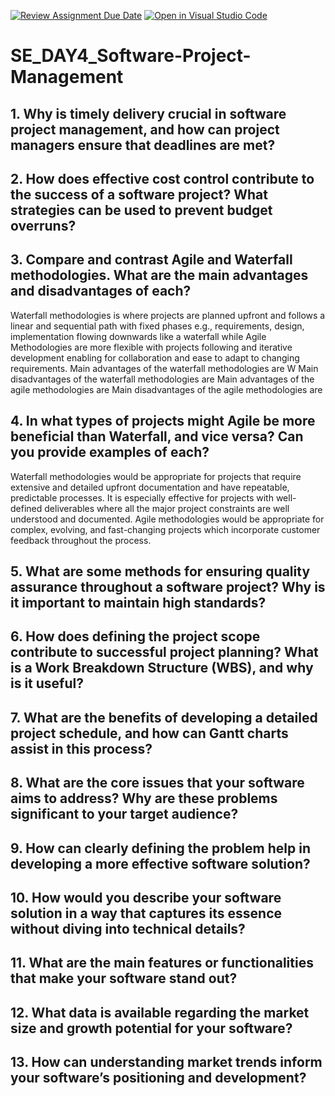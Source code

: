 [![Review Assignment Due Date](https://classroom.github.com/assets/deadline-readme-button-22041afd0340ce965d47ae6ef1cefeee28c7c493a6346c4f15d667ab976d596c.svg)](https://classroom.github.com/a/9pw6JKcu)
[![Open in Visual Studio Code](https://classroom.github.com/assets/open-in-vscode-2e0aaae1b6195c2367325f4f02e2d04e9abb55f0b24a779b69b11b9e10269abc.svg)](https://classroom.github.com/online_ide?assignment_repo_id=18497474&assignment_repo_type=AssignmentRepo)
# SE_DAY4_Software-Project-Management
## 1. Why is timely delivery crucial in software project management, and how can project managers ensure that deadlines are met?
## 2. How does effective cost control contribute to the success of a software project? What strategies can be used to prevent budget overruns?
## 3. Compare and contrast Agile and Waterfall methodologies. What are the main advantages and disadvantages of each?
Waterfall methodologies is where projects are planned upfront and follows a linear and sequential path with fixed phases e.g., requirements, design, implementation flowing downwards like a waterfall while Agile Methodologies are more flexible with projects following and iterative development enabling for collaboration and ease to adapt to changing requirements. 
Main advantages of the waterfall methodologies are W
Main disadvantages of the waterfall methodologies are
Main advantages of the agile methodologies are
Main disadvantages of the agile methodologies are
## 4. In what types of projects might Agile be more beneficial than Waterfall, and vice versa? Can you provide examples of each?
Waterfall methodologies would be appropriate for projects that require extensive and detailed upfront documentation and have repeatable, predictable processes. It is especially effective for projects with well-defined deliverables where all the major project constraints are well understood and documented. 
Agile methodologies would be appropriate for complex, evolving, and fast-changing projects which incorporate customer feedback throughout the process.
## 5. What are some methods for ensuring quality assurance throughout a software project? Why is it important to maintain high standards?
## 6. How does defining the project scope contribute to successful project planning? What is a Work Breakdown Structure (WBS), and why is it useful?
## 7. What are the benefits of developing a detailed project schedule, and how can Gantt charts assist in this process?
## 8. What are the core issues that your software aims to address? Why are these problems significant to your target audience?
## 9. How can clearly defining the problem help in developing a more effective software solution?
## 10. How would you describe your software solution in a way that captures its essence without diving into technical details?
## 11. What are the main features or functionalities that make your software stand out?
## 12. What data is available regarding the market size and growth potential for your software?
## 13. How can understanding market trends inform your software’s positioning and development?

